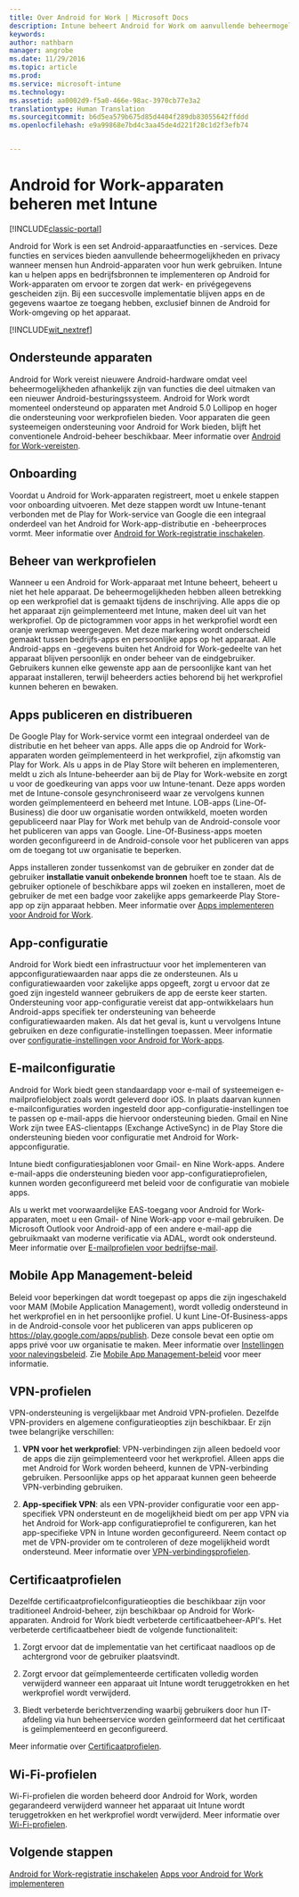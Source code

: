 ```yaml
---
title: Over Android for Work | Microsoft Docs
description: Intune beheert Android for Work om aanvullende beheermogelijkheden en privacy te leveren wanneer mensen hun Android-apparaten voor hun werk gebruiken.
keywords: 
author: nathbarn
manager: angrobe
ms.date: 11/29/2016
ms.topic: article
ms.prod: 
ms.service: microsoft-intune
ms.technology: 
ms.assetid: aa0002d9-f5a0-466e-98ac-3970cb77e3a2
translationtype: Human Translation
ms.sourcegitcommit: b6d5ea579b675d85d4404f289db83055642ffddd
ms.openlocfilehash: e9a99868e7bd4c3aa45de4d221f28c1d2f3efb74


---
```


# <a name="manage-android-for-work-devices-with-intune"></a>Android for Work-apparaten beheren met Intune

[!INCLUDE[classic-portal](../includes/classic-portal.md)]

Android for Work is een set Android-apparaatfuncties en -services. Deze functies en services bieden aanvullende beheermogelijkheden en privacy wanneer mensen hun Android-apparaten voor hun werk gebruiken. Intune kan u helpen apps en bedrijfsbronnen te implementeren op Android for Work-apparaten om ervoor te zorgen dat werk- en privégegevens gescheiden zijn. Bij een succesvolle implementatie blijven apps en de gegevens waartoe ze toegang hebben, exclusief binnen de Android for Work-omgeving op het apparaat.

[!INCLUDE[wit_nextref](../includes/afw_rollout_disclaimer.md)]

## <a name="supported-devices"></a>Ondersteunde apparaten

Android for Work vereist nieuwere Android-hardware omdat veel beheermogelijkheden afhankelijk zijn van functies die deel uitmaken van een nieuwer Android-besturingssysteem. Android for Work wordt momenteel ondersteund op apparaten met Android 5.0 Lollipop en hoger die ondersteuning voor werkprofielen bieden. Voor apparaten die geen systeemeigen ondersteuning voor Android for Work bieden, blijft het conventionele Android-beheer beschikbaar. Meer informatie over [Android for Work-vereisten](https://support.google.com/work/android/answer/6174145?hl=en&ref_topic=6151012).

## <a name="onboarding"></a>Onboarding

Voordat u Android for Work-apparaten registreert, moet u enkele stappen voor onboarding uitvoeren. Met deze stappen wordt uw Intune-tenant verbonden met de Play for Work-service van Google die een integraal onderdeel van het Android for Work-app-distributie en -beheerproces vormt. Meer informatie over [Android for Work-registratie inschakelen](https://docs.microsoft.com/en-us/intune/deploy-use/set-up-android-for-work).

## <a name="work-profile-management"></a>Beheer van werkprofielen

Wanneer u een Android for Work-apparaat met Intune beheert, beheert u niet het hele apparaat. De beheermogelijkheden hebben alleen betrekking op een werkprofiel dat is gemaakt tijdens de inschrijving. Alle apps die op het apparaat zijn geïmplementeerd met Intune, maken deel uit van het werkprofiel. Op de pictogrammen voor apps in het werkprofiel wordt een oranje werkmap weergegeven. Met deze markering wordt onderscheid gemaakt tussen bedrijfs-apps en persoonlijke apps op het apparaat. Alle Android-apps en -gegevens buiten het Android for Work-gedeelte van het apparaat blijven persoonlijk en onder beheer van de eindgebruiker. Gebruikers kunnen elke gewenste app aan de persoonlijke kant van het apparaat installeren, terwijl beheerders acties behorend bij het werkprofiel kunnen beheren en bewaken.

## <a name="app-publishing-and-distribution"></a>Apps publiceren en distribueren

De Google Play for Work-service vormt een integraal onderdeel van de distributie en het beheer van apps. Alle apps die op Android for Work-apparaten worden geïmplementeerd in het werkprofiel, zijn afkomstig van Play for Work. Als u apps in de Play Store wilt beheren en implementeren, meldt u zich als Intune-beheerder aan bij de Play for Work-website en zorgt u voor de goedkeuring van apps voor uw Intune-tenant. Deze apps worden met de Intune-console gesynchroniseerd waar ze vervolgens kunnen worden geïmplementeerd en beheerd met Intune. LOB-apps (Line-Of-Business) die door uw organisatie worden ontwikkeld, moeten worden gepubliceerd naar Play for Work met behulp van de Android-console voor het publiceren van apps van Google. Line-Of-Business-apps moeten worden geconfigureerd in de Android-console voor het publiceren van apps om de toegang tot uw organisatie te beperken.

Apps installeren zonder tussenkomst van de gebruiker en zonder dat de gebruiker **installatie vanuit onbekende bronnen** hoeft toe te staan. Als de gebruiker optionele of beschikbare apps wil zoeken en installeren, moet de gebruiker de met een badge voor zakelijke apps gemarkeerde Play Store-app op zijn apparaat hebben. Meer informatie over [Apps implementeren voor Android for Work](https://docs.microsoft.com/en-us/intune/deploy-use/android-for-work-apps).

## <a name="app-configuration"></a>App-configuratie

Android for Work biedt een infrastructuur voor het implementeren van appconfiguratiewaarden naar apps die ze ondersteunen. Als u configuratiewaarden voor zakelijke apps opgeeft, zorgt u ervoor dat ze goed zijn ingesteld wanneer gebruikers de app de eerste keer starten. Ondersteuning voor app-configuratie vereist dat app-ontwikkelaars hun Android-apps specifiek ter ondersteuning van beheerde configuratiewaarden maken. Als dat het geval is, kunt u vervolgens Intune gebruiken en deze configuratie-instellingen toepassen. Meer informatie over [configuratie-instellingen voor Android for Work-apps](afw-app-configuration-policy.md).

## <a name="email-configuration"></a>E-mailconfiguratie

Android for Work biedt geen standaardapp voor e-mail of systeemeigen e-mailprofielobject zoals wordt geleverd door iOS. In plaats daarvan kunnen e-mailconfiguraties worden ingesteld door app-configuratie-instellingen toe te passen op e-mail-apps die hiervoor ondersteuning bieden. Gmail en Nine Work zijn twee EAS-clientapps (Exchange ActiveSync) in de Play Store die ondersteuning bieden voor configuratie met Android for Work-appconfiguratie.

Intune biedt configuratiesjablonen voor Gmail- en Nine Work-apps. Andere e-mail-apps die ondersteuning bieden voor app-configuratieprofielen, kunnen worden geconfigureerd met beleid voor de configuratie van mobiele apps.

Als u werkt met voorwaardelijke EAS-toegang voor Android for Work-apparaten, moet u een Gmail- of Nine Work-app voor e-mail gebruiken. De Microsoft Outlook voor Android-app of een andere e-mail-app die gebruikmaakt van moderne verificatie via ADAL, wordt ook ondersteund. Meer informatie over [E-mailprofielen voor bedrijfse-mail](configure-access-to-corporate-email-using-email-profiles-with-microsoft-intune.md).

## <a name="mobile-app-management-policies"></a>Mobile App Management-beleid

Beleid voor beperkingen dat wordt toegepast op apps die zijn ingeschakeld voor MAM (Mobile Application Management), wordt volledig ondersteund in het werkprofiel en in het persoonlijke profiel. U kunt Line-Of-Business-apps in de Android-console voor het publiceren van apps publiceren op https://play.google.com/apps/publish. Deze console bevat een optie om apps privé voor uw organisatie te maken. Meer informatie over [Instellingen voor nalevingsbeleid](afw-compliance-policy-settings-in-microsoft-intune.md). Zie [Mobile App Management-beleid](protect-app-data-using-mobile-app-management-policies-with-microsoft-intune.md) voor meer informatie.

## <a name="vpn-profiles"></a>VPN-profielen

VPN-ondersteuning is vergelijkbaar met Android VPN-profielen. Dezelfde VPN-providers en algemene configuratieopties zijn beschikbaar. Er zijn twee belangrijke verschillen:

1.  **VPN voor het werkprofiel**: VPN-verbindingen zijn alleen bedoeld voor de apps die zijn geïmplementeerd voor het werkprofiel. Alleen apps die met Android for Work worden beheerd, kunnen de VPN-verbinding gebruiken. Persoonlijke apps op het apparaat kunnen geen beheerde VPN-verbinding gebruiken.

2.  **App-specifiek VPN**: als een VPN-provider configuratie voor een app-specifiek VPN ondersteunt en de mogelijkheid biedt om per app VPN via het Android for Work-app configuratieprofiel te configureren, kan het app-specifieke VPN in Intune worden geconfigureerd. Neem contact op met de VPN-provider om te controleren of deze mogelijkheid wordt ondersteund. Meer informatie over [VPN-verbindingsprofielen](vpn-connections-in-microsoft-intune.md).

## <a name="certificate-profiles"></a>Certificaatprofielen

Dezelfde certificaatprofielconfiguratieopties die beschikbaar zijn voor traditioneel Android-beheer, zijn beschikbaar op Android for Work-apparaten. Android for Work biedt verbeterde certificaatbeheer-API's. Het verbeterde certificaatbeheer biedt de volgende functionaliteit:

1.  Zorgt ervoor dat de implementatie van het certificaat naadloos op de achtergrond voor de gebruiker plaatsvindt.

2.  Zorgt ervoor dat geïmplementeerde certificaten volledig worden verwijderd wanneer een apparaat uit Intune wordt teruggetrokken en het werkprofiel wordt verwijderd.

3.  Biedt verbeterde berichtverzending waarbij gebruikers door hun IT-afdeling via hun beheerservice worden geïnformeerd dat het certificaat is geïmplementeerd en geconfigureerd.

Meer informatie over [Certificaatprofielen](secure-resource-access-with-certificate-profiles.md).

## <a name="wi-fi-profiles"></a>Wi-Fi-profielen

Wi-Fi-profielen die worden beheerd door Android for Work, worden gegarandeerd verwijderd wanneer het apparaat uit Intune wordt teruggetrokken en het werkprofiel wordt verwijderd. Meer informatie over [Wi-Fi-profielen](wi-fi-connections-in-microsoft-intune.md).

## <a name="next-steps"></a>Volgende stappen
[Android for Work-registratie inschakelen](https://docs.microsoft.com/en-us/intune/deploy-use/set-up-android-for-work)
[Apps voor Android for Work implementeren](https://docs.microsoft.com/en-us/intune/deploy-use/android-for-work-apps)



<!--HONumber=Dec16_HO2-->


